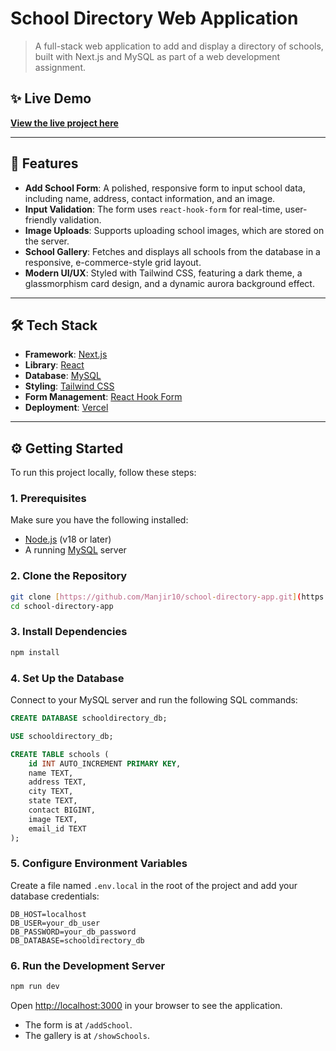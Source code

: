 # School Directory Web Application

> A full-stack web application to add and display a directory of schools, built with Next.js and MySQL as part of a web development assignment.

## ✨ Live Demo

[**View the live project here**](https://school-directory-app.onrender.com)

---

## 🚀 Features

-   **Add School Form**: A polished, responsive form to input school data, including name, address, contact information, and an image.
-   **Input Validation**: The form uses `react-hook-form` for real-time, user-friendly validation.
-   **Image Uploads**: Supports uploading school images, which are stored on the server.
-   **School Gallery**: Fetches and displays all schools from the database in a responsive, e-commerce-style grid layout.
-   **Modern UI/UX**: Styled with Tailwind CSS, featuring a dark theme, a glassmorphism card design, and a dynamic aurora background effect.

---

## 🛠️ Tech Stack

-   **Framework**: [Next.js](https://nextjs.org/)
-   **Library**: [React](https://reactjs.org/)
-   **Database**: [MySQL](https://www.mysql.com/)
-   **Styling**: [Tailwind CSS](https://tailwindcss.com/)
-   **Form Management**: [React Hook Form](https://react-hook-form.com/)
-   **Deployment**: [Vercel](https://vercel.com/)

---

## ⚙️ Getting Started

To run this project locally, follow these steps:

### 1. Prerequisites

Make sure you have the following installed:
- [Node.js](https://nodejs.org/en/) (v18 or later)
- A running [MySQL](https://www.mysql.com/) server

### 2. Clone the Repository

```bash
git clone [https://github.com/Manjir10/school-directory-app.git](https://github.com/Manjir10/school-directory-app.git)
cd school-directory-app
```

### 3. Install Dependencies

```bash
npm install
```

### 4. Set Up the Database

Connect to your MySQL server and run the following SQL commands:

```sql
CREATE DATABASE schooldirectory_db;

USE schooldirectory_db;

CREATE TABLE schools (
    id INT AUTO_INCREMENT PRIMARY KEY,
    name TEXT,
    address TEXT,
    city TEXT,
    state TEXT,
    contact BIGINT,
    image TEXT,
    email_id TEXT
);
```

### 5. Configure Environment Variables

Create a file named `.env.local` in the root of the project and add your database credentials:

```
DB_HOST=localhost
DB_USER=your_db_user
DB_PASSWORD=your_db_password
DB_DATABASE=schooldirectory_db
```

### 6. Run the Development Server

```bash
npm run dev
```

Open [http://localhost:3000](http://localhost:3000) in your browser to see the application.
- The form is at `/addSchool`.
- The gallery is at `/showSchools`.
